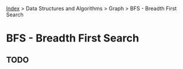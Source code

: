 [Index][home] > Data Structures and Algorithms > Graph > BFS - Breadth First Search

# BFS - Breadth First Search

## TODO




[home]: /dev-guide
